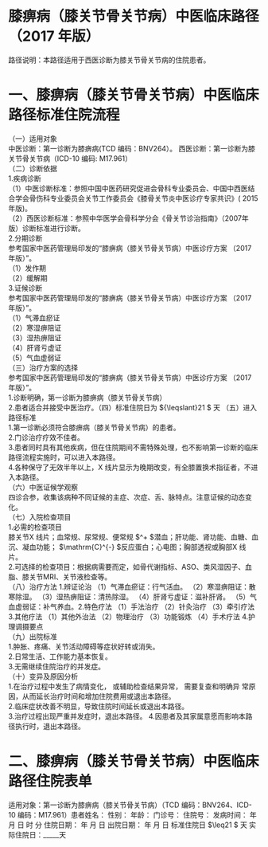 # 膝痹病（膝关节骨关节病）中医临床路径  （2017 年版）  
路径说明：本路径适用于西医诊断为膝关节骨关节病的住院患者。  
# 一、膝痹病（膝关节骨关节病）中医临床路径标准住院流程  
（一）适用对象  
中医诊断：第一诊断为膝痹病(TCD 编码：BNV264）。 西医诊断：第一诊断为膝关节骨关节病（ICD-10 编码: M17.961）  
（二）诊断依据  
1.疾病诊断  
（1）中医诊断标准：参照中国中医药研究促进会骨科专业委员会、中国中西医结合学会骨伤科专业委员会关节工作委员会《膝骨关节炎中医诊疗专家共识》( 2015 年版)。  
（2）西医诊断标准：参照中华医学会骨科学分会《骨关节诊治指南》（2007年版）诊断标准进行诊断。  
2.分期诊断  
参考国家中医药管理局印发的“膝痹病（膝关节骨关节病）中医诊疗方案
（2017 年版）”。  
（1）发作期  
（2）缓解期  
3.证候诊断  
参考国家中医药管理局印发的“膝痹病（膝关节骨关节病）中医诊疗方案
（2017 年版）”。  
（1）气滞血瘀证  
（2）寒湿痹阻证  
（3）湿热痹阻证  
（4）肝肾亏虚证  
（5）气血虚弱证  
（三）治疗方案的选择  
参考国家中医药管理局印发的“膝痹病（膝关节骨关节病）中医诊疗方案
（2017 年版）”。  
1.诊断明确，第一诊断为膝痹病（膝关节骨关节病）  
2.患者适合并接受中医治疗。（四）标准住院日为 ${\leqslant}21 $ 天 （五）进入路径标准  
1.第一诊断必须符合膝痹病（膝关节骨关节病）的患者。  
2.门诊治疗疗效不佳者。  
3.患者同时具有其他疾病，但在住院期间不需特殊处理，也不影响第一诊断的临床路径流程实施时，可以进入本路径。  
4.各种保守了无效半年以上，X 线片显示为晚期改变，有全膝置换术指征者，不进入本路径。  
（六）中医证候学观察  
四诊合参，收集该病种不同证候的主症、次症、舌、脉特点。注意证候的动态变化。  
（七）入院检查项目  
1.必需的检查项目  
膝关节X 线片；血常规、尿常规、便常规 $^+ $潜血；肝功能、肾功能、血糖、血沉、凝血功能； $\mathrm{C}^{-} $反应蛋白；心电图；胸部透视或胸部X 线片。  
2.可选择的检查项目：根据病需要而定，如骨代谢指标、ASO、类风湿因子、血脂、膝关节MRI、关节液检查等。  
（八）治疗方法 1.辨证论治 （1）气滞血瘀证：行气活血。  （2）寒湿痹阻证：散寒除湿。 （3）湿热痹阻证：清热除湿。 （4）肝肾亏虚证：滋补肝肾。 （5）气血虚弱证：补气养血。2.特色疗法 （1）手法治疗 （2）针灸治疗 （3）牵引疗法 3.其他疗法 （1）其他外治法 （2）物理治疗 （3）功能锻炼 （4）手术疗法 4.护理调摄要点  
（九）出院标准  
1.肿胀、疼痛、关节活动障碍等症状好转或消失。  
2.日常生活、工作能力基本恢复。  
3.无需继续住院治疗的并发症。  
（十）变异及原因分析  
1.在治疗过程中发生了病情变化， 或辅助检查结果异常， 需要复查和明确异 常原因，从而延长治疗时间和增加住院费用或退出本路径。  
2.临床症状改善不明显，导致住院时间延长或退出本路径。  
3.治疗过程出现严重并发症时，退出本路径。 4.因患者及其家属意愿而影响本路径执行时，退出本路径。  
# 二、膝痹病（膝关节骨关节病）中医临床路径住院表单  
适用对象：第一诊断为膝痹病（膝关节骨关节病）（TCD 编码：BNV264、ICD-10 编码：M17.961）患者姓名：          性别：    年龄：    门诊号：         住院号：            发病时间：   年  月  日  时  分  住院日期：   年  月  日 出院日期：   年  月   日 标准住院日 $\leq21 $ 天                             实际住院日：_____天  